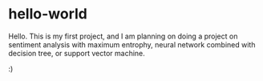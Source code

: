 # hello-world

Hello. This is my first project, and I am planning on doing a project on sentiment analysis with maximum entrophy, neural network combined with decision tree, or support vector machine.

:)
